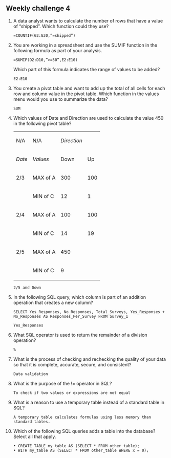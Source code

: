 ## Weekly challenge 4
1. A data analyst wants to calculate the number of rows that have a value of “shipped”. Which function could they use?
   ```
   =COUNTIF(G2:G30,”=shipped”)
   ```
2. You are working in a spreadsheet and use the SUMIF function in the following formula as part of your analysis.
   ```
   =SUMIF(D2:D10,”>=50”,E2:E10)
   ```
   Which part of this formula indicates the range of values to be added?
   ```
   E2:E10
   ```
3. You create a pivot table and want to add up the total of all cells for each row and column value in the pivot table. Which function in the values menu would you use to summarize the data?
   ```
   SUM
   ```
4. Which values of Date and Direction are used to calculate the value 450 in the following pivot table?

   <table><tbody><tr><td><p><span><span>N/A</span></span></p></td><td><p><span><span>N/A</span></span></p></td><td><p><span><em><span>Direction</span></em></span></p></td><td></td></tr><tr><td><p><span><em><span>Date</span></em></span></p></td><td><p><span><em><span>Values</span></em></span></p></td><td><p><span><span>Down</span></span></p></td><td><p><span><span>Up</span></span></p></td></tr><tr><td><p><span><span>2/3</span></span></p></td><td><p><span><span>MAX of A</span></span></p></td><td><p><span><span>300</span></span></p></td><td><p><span><span>100</span></span></p></td></tr><tr><td></td><td><p><span><span>MIN of C</span></span></p></td><td><p><span><span>12</span></span></p></td><td><p><span><span>1</span></span></p></td></tr><tr><td><p><span><span>2/4</span></span></p></td><td><p><span><span>MAX of A</span></span></p></td><td><p><span><span>100</span></span></p></td><td><p><span><span>100</span></span></p></td></tr><tr><td></td><td><p><span><span>MIN of C</span></span></p></td><td><p><span><span>14</span></span></p></td><td><p><span><span>19</span></span></p></td></tr><tr><td><p><span><span>2/5</span></span></p></td><td><p><span><span>MAX of A</span></span></p></td><td><p><span><span>450</span></span></p></td><td></td></tr><tr><td></td><td><p><span><span>MIN of C</span></span></p></td><td><p><span><span>9</span></span></p></td><td></td></tr></tbody></table>

   ```
   2/5 and Down
   ```
5. In the following SQL query, which column is part of an addition operation that creates a new column?
   ```
   SELECT Yes_Responses, No_Responses, Total_Surveys, Yes_Responses + No_Responses AS Responses_Per_Survey FROM Survey_1
   ```
   ```
   Yes_Responses
   ```
6. What SQL operator is used to return the remainder of a division operation?
   ```
   %
   ```
7. What is the process of checking and rechecking the quality of your data so that it is complete, accurate, secure, and consistent?
   ```
   Data validation
   ```
8. What is the purpose of the != operator in SQL?
   ```
   To check if two values or expressions are not equal
   ```
9. What is a reason to use a temporary table instead of a standard table in SQL?
   ```
   A temporary table calculates formulas using less memory than standard tables.
   ```
10. Which of the following SQL queries adds a table into the database? Select all that apply.

    ```
    • CREATE TABLE my_table AS (SELECT * FROM other_table);
    • WITH my_table AS (SELECT * FROM other_table WHERE x = 0);
    ```
